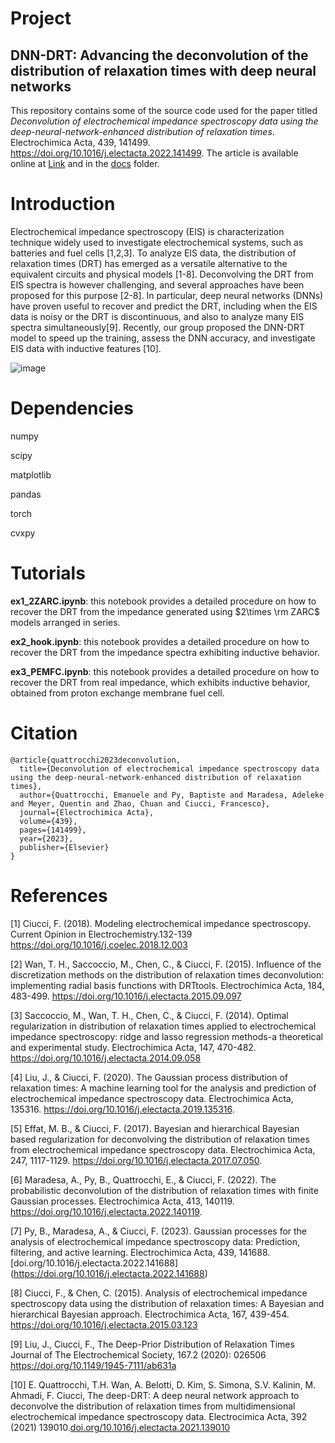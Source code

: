 # Project

## DNN-DRT: Advancing the deconvolution of the distribution of relaxation times with deep neural networks
This repository contains some of the source code used for the paper titled *Deconvolution of electrochemical impedance spectroscopy data using the deep-neural-network-enhanced distribution of relaxation times*. Electrochimica Acta, 439, 141499. https://doi.org/10.1016/j.electacta.2022.141499. The article is available online at [Link](https://doi.org/10.1016/j.electacta.2022.141499) and in the [docs](docs) folder. 
# Introduction
Electrochemical impedance spectroscopy (EIS) is characterization technique widely used to investigate electrochemical systems, such as batteries and fuel cells [1,2,3]. To analyze EIS data, the 
distribution of relaxation times (DRT) has emerged as a versatile alternative to the equivalent circuits and physical models [1-8]. Deconvolving the DRT from EIS spectra is however challenging, and several
approaches have been proposed for this purpose [2-8]. In particular, deep neural networks (DNNs) have proven useful to recover and predict the DRT, including when the EIS data is noisy or the DRT is discontinuous, and also to analyze many EIS spectra simultaneously[9]. Recently, our group proposed the DNN-DRT model to speed up the training, assess the DNN accuracy, and investigate EIS data with inductive features [10].


![image](https://github.com/ciuccislab/pyDRTtools/assets/57649983/c0d8e299-5cac-4b19-a753-1c60d951d337)

# Dependencies

numpy

scipy

matplotlib

pandas

torch

cvxpy

# Tutorials

**ex1_2ZARC.ipynb**: this notebook provides a detailed procedure on how to recover the DRT from the impedance generated using $2\times \rm ZARC$ models arranged in series.

**ex2_hook.ipynb**: this notebook provides a detailed procedure on how to recover the DRT from the impedance spectra exhibiting inductive behavior.

**ex3_PEMFC.ipynb**: this notebook provides a detailed procedure on how to recover the DRT from real impedance, which exhibits inductive behavior, obtained from proton exchange membrane fuel cell.


# Citation

```
@article{quattrocchi2023deconvolution,
  title={Deconvolution of electrochemical impedance spectroscopy data using the deep-neural-network-enhanced distribution of relaxation times},
  author={Quattrocchi, Emanuele and Py, Baptiste and Maradesa, Adeleke and Meyer, Quentin and Zhao, Chuan and Ciucci, Francesco},
  journal={Electrochimica Acta},
  volume={439},
  pages={141499},
  year={2023},
  publisher={Elsevier}
}

```

# References
[1] Ciucci, F. (2018). Modeling electrochemical impedance spectroscopy. Current Opinion in Electrochemistry.132-139 https://doi.org/10.1016/j.coelec.2018.12.003

[2] Wan, T. H., Saccoccio, M., Chen, C., & Ciucci, F. (2015). Influence of the discretization methods on the distribution of relaxation times deconvolution: implementing radial basis functions with DRTtools. Electrochimica Acta, 184, 483-499. https://doi.org/10.1016/j.electacta.2015.09.097

[3] Saccoccio, M., Wan, T. H., Chen, C., & Ciucci, F. (2014). Optimal regularization in distribution of relaxation times applied to electrochemical impedance spectroscopy: ridge and lasso regression methods-a theoretical and experimental study. Electrochimica Acta, 147, 470-482. https://doi.org/10.1016/j.electacta.2014.09.058

[4] Liu, J., & Ciucci, F. (2020). The Gaussian process distribution of relaxation times: A machine learning tool for the analysis and prediction of electrochemical impedance spectroscopy data. Electrochimica Acta, 135316. https://doi.org/10.1016/j.electacta.2019.135316.

[5] Effat, M. B., & Ciucci, F. (2017). Bayesian and hierarchical Bayesian based regularization for deconvolving the distribution of relaxation times from electrochemical impedance spectroscopy data. Electrochimica Acta, 247, 1117-1129. https://doi.org/10.1016/j.electacta.2017.07.050.

[6] Maradesa, A., Py, B., Quattrocchi, E., & Ciucci, F. (2022). The probabilistic deconvolution of the distribution of relaxation times with finite Gaussian processes. Electrochimica Acta, 413, 140119. https://doi.org/10.1016/j.electacta.2022.140119.

[7] Py, B., Maradesa, A., & Ciucci, F. (2023). Gaussian processes for the analysis of electrochemical impedance spectroscopy data: Prediction, filtering, and active learning. Electrochimica Acta, 439, 141688. [doi.org/10.1016/j.electacta.2022.141688] (https://doi.org/10.1016/j.electacta.2022.141688)

[8] Ciucci, F., & Chen, C. (2015). Analysis of electrochemical impedance spectroscopy data using the distribution of relaxation times: A Bayesian and hierarchical Bayesian approach. Electrochimica Acta, 167, 439-454. https://doi.org/10.1016/j.electacta.2015.03.123

[9] Liu, J., Ciucci, F., The Deep-Prior Distribution of Relaxation Times Journal of The Electrochemical Society, 167.2 (2020): 026506 https://doi.org/10.1149/1945-7111/ab631a

[10] E. Quattrocchi, T.H. Wan, A. Belotti, D. Kim, S. Simona, S.V. Kalinin, M. Ahmadi, F. Ciucci, The deep-DRT: A deep neural network approach to deconvolve the distribution of relaxation times from multidimensional electrochemical impedance spectroscopy data. Electrocimica Acta, 392 (2021) 139010.[doi.org/10.1016/j.electacta.2021.139010](https://doi.org/10.1016/j.electacta.2021.139010)


